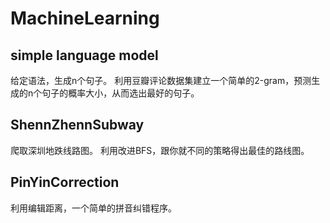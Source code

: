 # MachineLearning
 
## simple language model
给定语法，生成n个句子。
利用豆瓣评论数据集建立一个简单的2-gram，预测生成的n个句子的概率大小，从而选出最好的句子。

## ShennZhennSubway
爬取深圳地跌线路图。
利用改进BFS，跟你就不同的策略得出最佳的路线图。

## PinYinCorrection
利用编辑距离，一个简单的拼音纠错程序。
